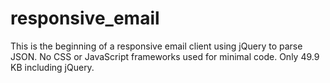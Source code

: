 # responsive_email
This is the beginning of a responsive email client using jQuery to parse JSON.  No CSS or JavaScript frameworks used for minimal code.  Only 49.9 KB including jQuery.
